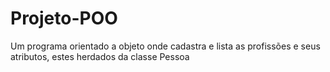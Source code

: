 # Projeto-POO
Um programa orientado a objeto onde cadastra e lista as profissões e seus atributos, estes herdados da classe Pessoa
